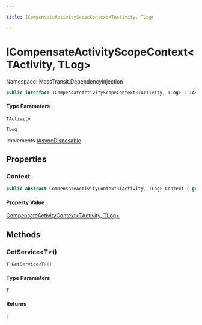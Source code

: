 ```yaml
---

title: ICompensateActivityScopeContext<TActivity, TLog>

---
```


# ICompensateActivityScopeContext\<TActivity, TLog\>

Namespace: MassTransit.DependencyInjection

```csharp
public interface ICompensateActivityScopeContext<TActivity, TLog> : IAsyncDisposable
```

#### Type Parameters

`TActivity`<br/>

`TLog`<br/>

Implements [IAsyncDisposable](https://learn.microsoft.com/en-us/dotnet/api/system.iasyncdisposable)

## Properties

### **Context**

```csharp
public abstract CompensateActivityContext<TActivity, TLog> Context { get; }
```

#### Property Value

[CompensateActivityContext\<TActivity, TLog\>](../../masstransit-abstractions/masstransit/compensateactivitycontext-2)<br/>

## Methods

### **GetService\<T\>()**

```csharp
T GetService<T>()
```

#### Type Parameters

`T`<br/>

#### Returns

T<br/>

